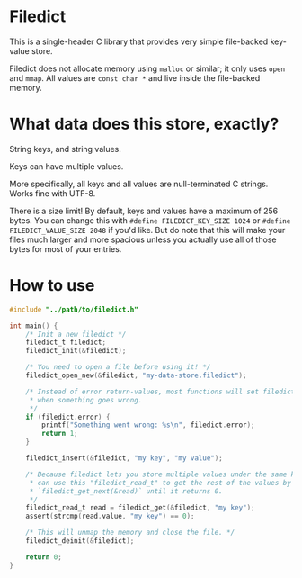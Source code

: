 # Filedict

This is a single-header C library that provides very simple file-backed key-value store.

Filedict does not allocate memory using `malloc` or similar; it only uses `open` and `mmap`. All values are `const char *` and live inside the file-backed memory.

# What data does this store, exactly?

String keys, and string values.

Keys can have multiple values.

More specifically, all keys and all values are null-terminated C strings. Works fine with UTF-8.

There is a size limit! By default, keys and values have a maximum of 256 bytes. You can change this with `#define FILEDICT_KEY_SIZE 1024` or `#define FILEDICT_VALUE_SIZE 2048` if you'd like. But do note that this will make your files much larger and more spacious unless you actually use all of those bytes for most of your entries.

# How to use

```c
#include "../path/to/filedict.h"

int main() {
    /* Init a new filedict */
    filedict_t filedict;
    filedict_init(&filedict);

    /* You need to open a file before using it! */
    filedict_open_new(&filedict, "my-data-store.filedict");

    /* Instead of error return-values, most functions will set filedict.error
     * when something goes wrong.
     */
    if (filedict.error) {
        printf("Something went wrong: %s\n", filedict.error);
        return 1;
    }

    filedict_insert(&filedict, "my key", "my value");

    /* Because filedict lets you store multiple values under the same key, you
     * can use this "filedict_read_t" to get the rest of the values by calling
     * `filedict_get_next(&read)` until it returns 0.
     */
    filedict_read_t read = filedict_get(&filedict, "my key");
    assert(strcmp(read.value, "my key") == 0);

    /* This will unmap the memory and close the file. */
    filedict_deinit(&filedict);

    return 0;
}
```
